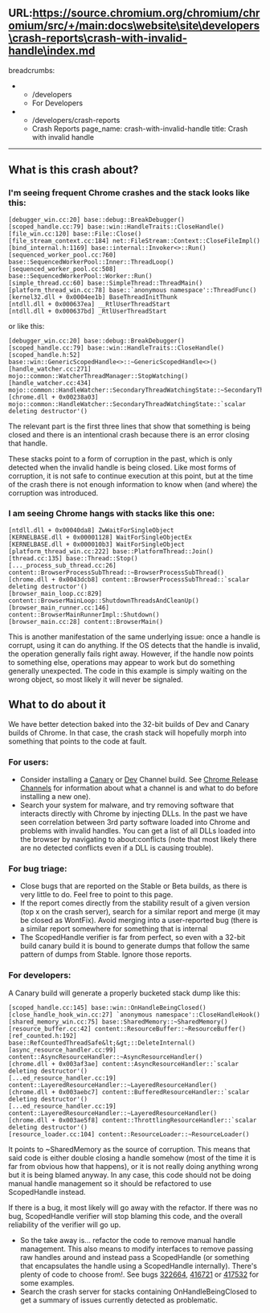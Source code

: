 URL:https://source.chromium.org/chromium/chromium/src/+/main:docs\website\site\developers\crash-reports\crash-with-invalid-handle\index.md
---
breadcrumbs:
- - /developers
  - For Developers
- - /developers/crash-reports
  - Crash Reports
page_name: crash-with-invalid-handle
title: Crash with invalid handle
---

## What is this crash about?

### I'm seeing frequent Chrome crashes and the stack looks like this:

```none
[debugger_win.cc:20] base::debug::BreakDebugger()
[scoped_handle.cc:79] base::win::HandleTraits::CloseHandle()
[file_win.cc:120] base::File::Close()
[file_stream_context.cc:184] net::FileStream::Context::CloseFileImpl()
[bind_internal.h:1169] base::internal::Invoker<>::Run()
[sequenced_worker_pool.cc:760] base::SequencedWorkerPool::Inner::ThreadLoop()
[sequenced_worker_pool.cc:508] base::SequencedWorkerPool::Worker::Run()
[simple_thread.cc:60] base::SimpleThread::ThreadMain()
[platform_thread_win.cc:78] base::`anonymous namespace'::ThreadFunc()
[kernel32.dll + 0x0004ee1b] BaseThreadInitThunk
[ntdll.dll + 0x000637ea] __RtlUserThreadStart
[ntdll.dll + 0x000637bd] _RtlUserThreadStart
```

or like this:

```none
[debugger_win.cc:20] base::debug::BreakDebugger()
[scoped_handle.cc:79] base::win::HandleTraits::CloseHandle()
[scoped_handle.h:52] base::win::GenericScopedHandle<>::~GenericScopedHandle<>()
[handle_watcher.cc:271] mojo::common::WatcherThreadManager::StopWatching()
[handle_watcher.cc:434] mojo::common::HandleWatcher::SecondaryThreadWatchingState::~SecondaryThreadWatchingState()
[chrome.dll + 0x00238a03] mojo::common::HandleWatcher::SecondaryThreadWatchingState::`scalar deleting destructor'()
```

The relevant part is the first three lines that show that something is being
closed and there is an intentional crash because there is an error closing that
handle.

These stacks point to a form of corruption in the past, which is only detected
when the invalid handle is being closed. Like most forms of corruption, it is
not safe to continue execution at this point, but at the time of the crash there
is not enough information to know when (and where) the corruption was
introduced.

### I am seeing Chrome hangs with stacks like this one:

```none
[ntdll.dll + 0x00040da8] ZwWaitForSingleObject
[KERNELBASE.dll + 0x00001128] WaitForSingleObjectEx
[KERNELBASE.dll + 0x000010b3] WaitForSingleObject
[platform_thread_win.cc:222] base::PlatformThread::Join()
[thread.cc:135] base::Thread::Stop()
[..._process_sub_thread.cc:26] content::BrowserProcessSubThread::~BrowserProcessSubThread()
[chrome.dll + 0x0043dcb8] content::BrowserProcessSubThread::`scalar deleting destructor'()
[browser_main_loop.cc:829] content::BrowserMainLoop::ShutdownThreadsAndCleanUp()
[browser_main_runner.cc:146] content::BrowserMainRunnerImpl::Shutdown()
[browser_main.cc:28] content::BrowserMain()
```

This is another manifestation of the same underlying issue: once a handle is
corrupt, using it can do anything. If the OS detects that the handle is invalid,
the operation generally fails right away. However, if the handle now points to
something else, operations may appear to work but do something generally
unexpected. The code in this example is simply waiting on the wrong object, so
most likely it will never be signaled.

## What to do about it

We have better detection baked into the 32-bit builds of Dev and Canary builds
of Chrome. In that case, the crash stack will hopefully morph into something
that points to the code at fault.

### For users:

*   Consider installing a [Canary](https://www.google.com/chrome/canary/) or
    [Dev](https://www.google.com/chrome/dev/) Channel build.  See
    [Chrome Release Channels](/getting-involved/chrome-release-channels) for
    information about what a channel is and what to do before installing a new one).
*   Search your system for malware, and try removing software that
            interacts directly with Chrome by injecting DLLs. In the past we
            have seen correlation between 3rd party software loaded into Chrome
            and problems with invalid handles. You can get a list of all DLLs
            loaded into the browser by navigating to about:conflicts (note that
            most likely there are no detected conflicts even if a DLL is causing
            trouble).

### For bug triage:

*   Close bugs that are reported on the Stable or Beta builds, as there
            is very little to do. Feel free to point to this page.
*   If the report comes directly from the stability result of a given
            version (top x on the crash server), search for a similar report and
            merge (it may be closed as WontFix). Avoid merging into a
            user-reported bug (there is a similar report somewhere for something
            that is internal
*   The ScopedHandle verifier is far from perfect, so even with a 32-bit
            build canary build it is bound to generate dumps that follow the
            same pattern of dumps from Stable. Ignore those reports.

### For developers:

A Canary build will generate a properly bucketed stack dump like this:

```none
[scoped_handle.cc:145] base::win::OnHandleBeingClosed()
[close_handle_hook_win.cc:27] `anonymous namespace'::CloseHandleHook()
[shared_memory_win.cc:75] base::SharedMemory::~SharedMemory()
[resource_buffer.cc:42] content::ResourceBuffer::~ResourceBuffer()
[ref_counted.h:192] base::RefCountedThreadSafe&lt;&gt;::DeleteInternal()
[async_resource_handler.cc:99] content::AsyncResourceHandler::~AsyncResourceHandler()
[chrome.dll + 0x003af3ae] content::AsyncResourceHandler::`scalar deleting destructor'()
[...ed_resource_handler.cc:19] content::LayeredResourceHandler::~LayeredResourceHandler()
[chrome.dll + 0x003aebc7] content::BufferedResourceHandler::`scalar deleting destructor'()
[...ed_resource_handler.cc:19] content::LayeredResourceHandler::~LayeredResourceHandler()
[chrome.dll + 0x003ae5f8] content::ThrottlingResourceHandler::`scalar deleting destructor'()
[resource_loader.cc:104] content::ResourceLoader::~ResourceLoader()
```

It points to ~SharedMemory as the source of corruption. This means that said
code is either double closing a handle somehow (most of the time it is far from
obvious how that happens), or it is not really doing anything wrong but it is
being blamed anyway. In any case, this code should not be doing manual handle
management so it should be refactored to use ScopedHandle instead.

If there is a bug, it most likely will go away with the refactor. If there was
no bug, ScopedHandle verifier will stop blaming this code, and the overall
reliability of the verifier will go up.

*   So the take away is... refactor the code to remove manual handle
            management. This also means to modify interfaces to remove passing
            raw handles around and instead pass a ScopedHandle (or something
            that encapsulates the handle using a ScopedHandle internally).
            There's plenty of code to choose from!. See bugs
            [322664](https://crbug.com/322664), [416721](https://crbug.com/416721)
            or [417532](https://crbug.com/417532) for some examples.
*   Search the crash server for stacks containing OnHandleBeingClosed to
            get a summary of issues currently detected as problematic.
